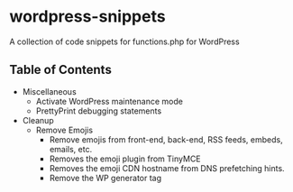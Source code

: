 # wordpress-snippets
A collection of code snippets for functions.php for WordPress

## Table of Contents
- Miscellaneous
  - Activate WordPress maintenance mode
  - PrettyPrint debugging statements
- Cleanup
  - Remove Emojis
    - Remove emojis from front-end, back-end, RSS feeds, embeds, emails, etc.
    - Removes the emoji plugin from TinyMCE
    - Removes the emoji CDN hostname from DNS prefetching hints.
    - Remove the WP generator tag
    
